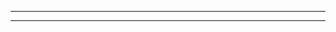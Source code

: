 ________________________________________________________________________________
________________________________________________________________________________





